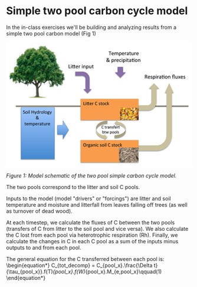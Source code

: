 # Simple two pool carbon cycle model

In the in-class exercises we'll be building and analyzing results from a simple two pool carbon model (Fig 1)

![model schematic](two_Cpool_model_schematic.png)

*Figure 1: Model schematic of the two pool simple carbon cycle model.*

The two pools correspond to the litter and soil C pools.

Inputs to the model (model "drivers" or "forcings") are litter and soil temperature and moisture and litterfall from leaves falling off trees (as well as turnover of dead wood).

At each timestep, we calculate the fluxes of C between the two pools (transfers of C from litter to the soil pool and vice versa). We also calculate the C lost from each pool via heterotrophic respiration (Rh). Finally, we calculate the changes in C in each C pool as a sum of the inputs minus outputs to and from each pool.


The general equation for the C transferred between each pool is:
\begin{equation*}
C_{tot\_decomp} = C_{pool_x}.\frac{\Delta t}{\tau_{pool_x}}.f(T)_{pool_x}.f(W)_{pool_x}.M_{e,pool_x}\qquad(1)
\end{equation*}

